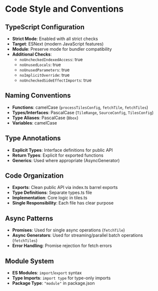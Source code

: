 # Code Style and Conventions

## TypeScript Configuration
- **Strict Mode**: Enabled with all strict checks
- **Target**: ESNext (modern JavaScript features)
- **Module**: Preserve mode for bundler compatibility
- **Additional Checks**:
  - `noUncheckedIndexedAccess`: true
  - `noUnusedLocals`: true
  - `noUnusedParameters`: true
  - `noImplicitOverride`: true
  - `noUncheckedSideEffectImports`: true

## Naming Conventions
- **Functions**: camelCase (`processTilesConfig`, `fetchTile`, `fetchTiles`)
- **Types/Interfaces**: PascalCase (`TileRange`, `SourceConfig`, `TilesConfig`)
- **Type Aliases**: PascalCase (`Bbox`)
- **Variables**: camelCase

## Type Annotations
- **Explicit Types**: Interface definitions for public API
- **Return Types**: Explicit for exported functions
- **Generics**: Used where appropriate (AsyncGenerator)

## Code Organization
- **Exports**: Clean public API via index.ts barrel exports
- **Type Definitions**: Separate types.ts file
- **Implementation**: Core logic in tiles.ts
- **Single Responsibility**: Each file has clear purpose

## Async Patterns
- **Promises**: Used for single async operations (`fetchTile`)
- **Async Generators**: Used for streaming/parallel batch operations (`fetchTiles`)
- **Error Handling**: Promise rejection for fetch errors

## Module System
- **ES Modules**: `import`/`export` syntax
- **Type Imports**: `import type` for type-only imports
- **Package Type**: `"module"` in package.json
